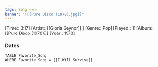 ```yaml
---
tags: Song ⭐⭐⭐ 
banner: "![[Pure Disco (1978).jpg]]"
---
```

[Time:: 3:17]
[Artist:: [[Gloria Gaynor]] ]
[Genre:: Pop]
[Played:: 1]
[Album:: [[Pure Disco (1978)]]]
[Year:: 1978]
### Dates
````dataview
TABLE Favorite_Song
WHERE Favorite_Song = [[I Will Survive]]
````